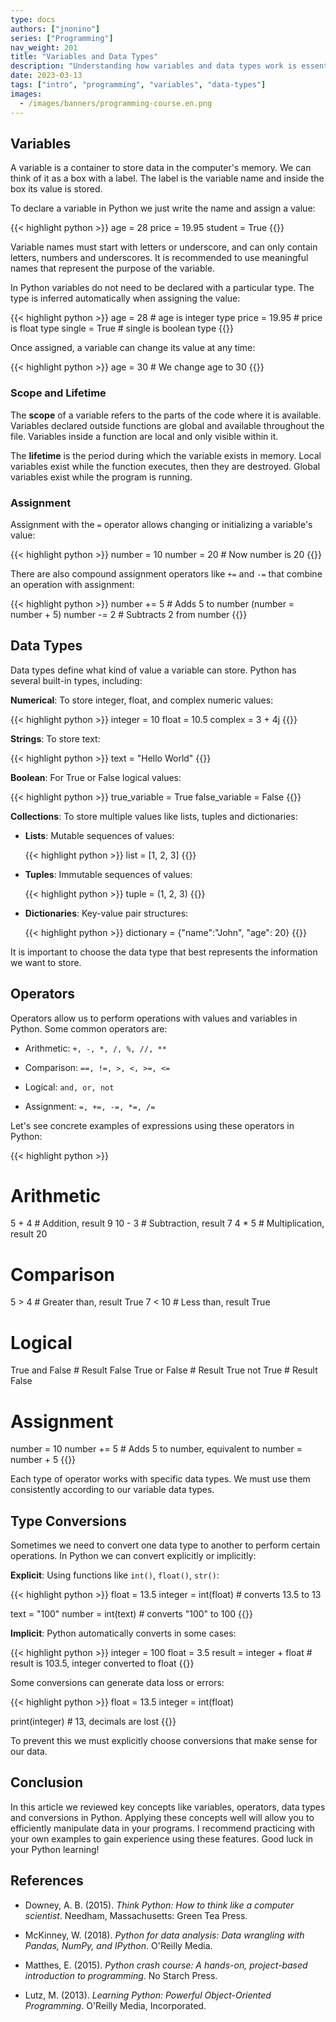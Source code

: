 ```yaml
---
type: docs
authors: ["jnonino"]
series: ["Programming"]
nav_weight: 201
title: "Variables and Data Types"
description: "Understanding how variables and data types work is essential to master any programming language. In this article we will review the basic concepts of variables, operators, data types and type conversions using the Python language. We will cover both theory and practical examples so you can apply these concepts in your own programs."
date: 2023-03-13
tags: ["intro", "programming", "variables", "data-types"]
images:
  - /images/banners/programming-course.en.png
---
```


## Variables

A variable is a container to store data in the computer's memory. We can think of it as a box with a label. The label is the variable name and inside the box its value is stored.

To declare a variable in Python we just write the name and assign a value:

{{< highlight python >}}
age = 28
price = 19.95
student = True
{{</highlight >}}

Variable names must start with letters or underscore, and can only contain letters, numbers and underscores. It is recommended to use meaningful names that represent the purpose of the variable.

In Python variables do not need to be declared with a particular type. The type is inferred automatically when assigning the value:

{{< highlight python >}}
age = 28 # age is integer type
price = 19.95 # price is float type
single = True # single is boolean type
{{</highlight >}}

Once assigned, a variable can change its value at any time:

{{< highlight python >}}
age = 30 # We change age to 30
{{</highlight >}}

### Scope and Lifetime

The **scope** of a variable refers to the parts of the code where it is available. Variables declared outside functions are global and available throughout the file. Variables inside a function are local and only visible within it.

The **lifetime** is the period during which the variable exists in memory. Local variables exist while the function executes, then they are destroyed. Global variables exist while the program is running.

### Assignment

Assignment with the `=` operator allows changing or initializing a variable's value:

{{< highlight python >}}
number = 10
number = 20 # Now number is 20
{{</highlight >}}

There are also compound assignment operators like `+=` and `-=` that combine an operation with assignment:

{{< highlight python >}}
number += 5 # Adds 5 to number (number = number + 5)
number -= 2 # Subtracts 2 from number
{{</highlight >}}

## Data Types

Data types define what kind of value a variable can store. Python has several built-in types, including:

**Numerical**: To store integer, float, and complex numeric values:

{{< highlight python >}}
integer = 10
float = 10.5
complex = 3 + 4j
{{</highlight >}}

**Strings**: To store text:

{{< highlight python >}}
text = "Hello World"
{{</highlight >}}

**Boolean**: For True or False logical values:

{{< highlight python >}}
true_variable = True
false_variable = False
{{</highlight >}}

**Collections**: To store multiple values like lists, tuples and dictionaries:

- **Lists**: Mutable sequences of values:

  {{< highlight python >}}
  list = [1, 2, 3]
  {{</highlight >}}

- **Tuples**: Immutable sequences of values:

  {{< highlight python >}}
  tuple = (1, 2, 3)
  {{</highlight >}}

- **Dictionaries**: Key-value pair structures:

  {{< highlight python >}}
  dictionary = {"name":"John", "age": 20}
  {{</highlight >}}

It is important to choose the data type that best represents the information we want to store.

## Operators

Operators allow us to perform operations with values and variables in Python. Some common operators are:

- Arithmetic: `+, -, *, /, %, //, **`

- Comparison: `==, !=, >, <, >=, <=`

- Logical: `and, or, not`

- Assignment: `=, +=, -=, *=, /=`

Let's see concrete examples of expressions using these operators in Python:

{{< highlight python >}}
# Arithmetic
5 + 4 # Addition, result 9
10 - 3 # Subtraction, result 7
4 * 5 # Multiplication, result 20

# Comparison
5 > 4 # Greater than, result True
7 < 10 # Less than, result True

# Logical
True and False # Result False
True or False # Result True
not True # Result False

# Assignment
number = 10
number += 5 # Adds 5 to number, equivalent to number = number + 5
{{</highlight >}}

Each type of operator works with specific data types. We must use them consistently according to our variable data types.

## Type Conversions

Sometimes we need to convert one data type to another to perform certain operations. In Python we can convert explicitly or implicitly:

**Explicit**: Using functions like `int()`, `float()`, `str()`:

{{< highlight python >}}
float = 13.5
integer = int(float) # converts 13.5 to 13

text = "100"
number = int(text) # converts "100" to 100
{{</highlight >}}

**Implicit**: Python automatically converts in some cases:

{{< highlight python >}}
integer = 100
float = 3.5
result = integer + float # result is 103.5, integer converted to float
{{</highlight >}}

Some conversions can generate data loss or errors:

{{< highlight python >}}
float = 13.5
integer = int(float)

print(integer) # 13, decimals are lost
{{</highlight >}}

To prevent this we must explicitly choose conversions that make sense for our data.

## Conclusion

In this article we reviewed key concepts like variables, operators, data types and conversions in Python. Applying these concepts well will allow you to efficiently manipulate data in your programs. I recommend practicing with your own examples to gain experience using these features. Good luck in your Python learning!

## References

- Downey, A. B. (2015). *Think Python: How to think like a computer scientist*. Needham, Massachusetts: Green Tea Press.

- McKinney, W. (2018). *Python for data analysis: Data wrangling with Pandas, NumPy, and IPython*. O'Reilly Media.

- Matthes, E. (2015). *Python crash course: A hands-on, project-based introduction to programming*. No Starch Press.

- Lutz, M. (2013). *Learning Python: Powerful Object-Oriented Programming*. O'Reilly Media, Incorporated.

